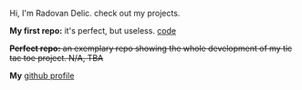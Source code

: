 Hi, I'm Radovan Delic. check out my projects.



**My first repo:** it's perfect, but useless. [code](https://github.com/radovandelic/testrepo)

~~**Perfect repo:** an exemplary repo showing the whole development of my tic tac toe project. N/A, TBA~~


**My** [github profile](https://github.com/radovandelic)
